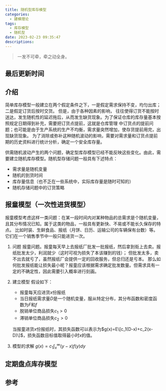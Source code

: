 ```yaml
---
title: 随机型库存模型
categories:
  - 建模理论
tags:
  - 库存模型
  - 随机型
date: 2023-02-23 09:35:47
descriptions:
---
```


>一发不可牵，牵之动全身。

<!-- more -->

## 最后更新时间


## 介绍
简单库存模型一般建立在两个假定条件之下，一是假定需求保持不变，均匀出库；二是假定订货后按时交货。 但是，由于各种因素的影响，
往往使得订货不能按时送达，发生随机性的延迟拖后，从而发生缺货现象。为了保证仓库的库存量基本按照规定日期得到补充，需要把订货点提前，这就是仓库管理
中订货点的提前问题；也可能是由于生产系统的生产不均衡，需求量突然增加，使存货提前用完，出现缺货现象。
为了消除或弥补这种随机波动的影响，需要对需求量和订货点提前期的历史资料进行统计分析，确定一个安全库存量。

供需随机波动产生的两个问题，确定型库存模型已经不能反映这些变化。由此，需要建立随机库存模型。随机型存储问题一般具有下述特点：
- 需求量是随机变量
- 随机的到货时间
- 库存量信息（也不乏在一些系统中，实际库存量是随时可知的）
- 随机存储问题中的订货策略

## 报童模型（一次性进货模型）

报童模型考虑这样一类问题：在某一段时间内对某种物品的总需求是个随机变量，且其分布情况已知。属于这类的物品，一般具有更新快、不易或不能长久保存的特点。
比如时装、生鲜食品、报纸（月饼、日历、运输公司的车辆保有台数）等。它们在一个销售季节中一般只能进货一次。

1. 问题
   报童问题。报童每天早上去报纸厂批发一批报纸，然后拿到街上去卖。报纸批发太少，利润就少（这时可视为损失了本该赚到的钱）； 
   但批发太多，卖不出去就亏了，虽然报纸厂会提供一定的回收服务，但总归还是亏本。
   那么如何批发报纸能让损失最小呢？报童应该根据需求确定批发数量。但需求具有一定的不确定性，因此需要引入概率进行刻画。
2. 建立模型
   假设如下： 
   - 报童每天应进货$x$份报纸
   - 当日报纸需求量$D$是一个随机变量，服从特定分布，其分布函数和密度函数为$F$和$f$
   - 脱销单位商品损失$c_1>0$
   - 滞销单位商品损失$c_2>0$
   
   当报童进货$x$份报纸时，其损失函数可以表示为$g(x)=E\[c_1(D-x)+c_2(x-D)\]$，损失函数目标值取得最小时$x$的值。 
3. 模型的求解
   $g(x)=c_1\int_x^\infty(y-x)f(y)dy$


## 定期盘点库存模型


## 参考
